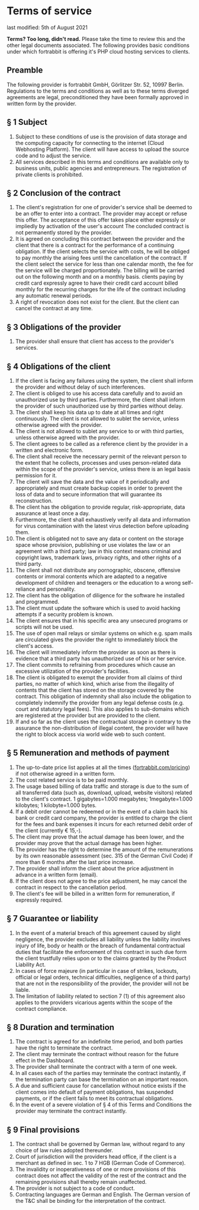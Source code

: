 # Terms of service

last modified: 5th of August 2021

**Terms? Too long, didn't read.** Please take the time to review this and the other legal documents associated.  The following provides basic conditions under which fortrabbit is offering it's PHP cloud hosting services to clients.

## Preamble

The following provider is fortrabbit GmbH, Görlitzer Str. 52, 10997 Berlin. Regulations to the terms and conditions as well as to these terms diverged agreements are legal, preconditioned they have been formally approved in written form by the provider.

## § 1 Subject

1. Subject to these conditions of use is the provision of data storage and the computing capacity for connecting to the internet (Cloud Webhosting Platform). The client will have access to upload the source code and to adjust the service.
2. All services described in this terms and conditions are available only to business units, public agencies and entrepreneurs. The registration of private clients is prohibited.

## § 2 Conclusion of the contract

1. The client's registration for one of provider's service shall be deemed to be an offer to enter into a contract. The provider may accept or refuse this offer. The acceptance of this offer takes place either expressly or impliedly by activation of the user's account The concluded contract is not permanently stored by the provider.
2. It is agreed on concluding this contract between the provider and the client that there is a contract for the performance of a continuing obligation. If the client selects the service with costs, he will be obliged to pay monthly the arising fees until the cancellation of the contract. If the client select the service for less than one calendar month, the fee for the service  will be charged proportionately. The billing will be carried out on the following month and on a monthly basis. clients paying by credit card expressly agree to have their credit card account billed monthly for the recurring charges for the life of the contract including any automatic renewal periods.
3. A right of revocation does not exist for the client. But the client can cancel the contract at any time.

## § 3 Obligations of the provider

1. The provider shall ensure that client has access to the provider's services.

## § 4 Obligations of the client

1. If the client is facing any failures using the system, the client shall inform the provider and without delay of such interferences.
2. The client is obliged to use his access data carefully and to avoid an unauthorized use by third parties. Furthermore, the client shall inform the provider of such unauthorized use by third parties without delay.
3. The client shall keep his data up to date at all times and right continuously. The client is not allowed to sublet the service, unless otherwise agreed with the provider.
4. The client is not allowed to sublet any service to or with third parties, unless otherwise agreed with the provider.
5. The client agrees to be called as a reference client by the provider in a written and electronic form.
6. The client shall receive the necessary permit of the relevant person to the extent that he collects, processes and uses person-related data within the scope of the provider's service, unless there is an legal basis permission for it.
7. The client will save the data and the value of it periodically and appropriately and must create backup copies in order to prevent the loss of data and to secure information that will guarantee its reconstruction.
8. The client has the obligation to provide regular, risk-appropriate, data assurance at least once a day.
9. Furthermore, the client shall exhaustively verify all data and information for virus contamination with the latest virus detection before uploading them.
10. The client is obligated not to save any data or content on the storage space whose provision, publishing or use violates the law or an agreement with a third party; law in this context means criminal and copyright laws, trademark laws, privacy rights, and other rights of a third party.
11. The client shall not distribute any pornographic, obscene, offensive contents or immoral contents which are adapted to a negative development of children and teenagers or the education to a wrong self-reliance and personality.
12. The client has the obligation of diligence for the software he installed and programmed.
13. The client must update the software which is used to avoid hacking attempts if a security problem is known.
14. The client ensures that in his specific area any unsecured programs or scripts will not be used.
15. The use of open mail relays or similar systems on which e.g. spam mails are circulated gives the provider the right to immediately block the client's access.
16. The client will immediately inform the provider as soon as there is evidence that a third party has unauthorized use of his or her service.
17. The client commits to refraining from procedures which cause an excessive utilization of the provider's facilities.
18. The client is obligated to exempt the provider from all claims of third parties, no matter of which kind, which arise from the illegality of contents that the client has stored on the storage covered by the contract. This obligation of indemnity shall also include the obligation to completely indemnify the provider from any legal defense costs (e.g. court and statutory legal fees). This also applies to sub-domains which are registered at the provider but are provided to the client.
19. If and so far as the client uses the contractual storage in contrary to the assurance the non-distribution of illegal content, the provider will have the right to block access via world wide web to such content.

## § 5 Remuneration and methods of payment

1. The up-to-date price list applies at all the times ([fortrabbit.com/pricing](http://www.fortrabbit.com/pricing)) if not otherwise agreed in a written form.
2. The cost related service is to be paid monthly.
3. The usage based billing of data traffic and storage is due to the sum of all transferred data (such as, download, upload, website visitors) related to the client's contract. 1 gigabytes=1.000 megabytes; 1megabyte=1.000 kilobytes; 1 kilobyte=1.000 bytes.
4. If a debit order cannot be redeemed or in the event of a claim back his bank or credit card company, the provider is entitled to charge the client for the fees and bank expenses it incurs for each returned debit order of the client (currently € 15,-).
5. The client may prove that the actual damage has been lower, and the provider may prove that the actual damage has been higher.
6. The provider has the right to determine the amount of the remunerations by its own reasonable assessment (sec. 315 of the German Civil Code) if more than 6 months after the last price increase.
7. The provider shall inform the client about the price adjustment in advance in a written form (email).
8. If the client does not agree to the price adjustment, he may cancel the contract in respect to the cancellation period.
9. The client's fee will be billed in a written form for remuneration, if expressly required.

## § 7 Guarantee or liability

1. In the event of a material breach of this agreement caused by slight negligence, the provider excludes all liability unless the liability involves injury of life, body or health or the breach of fundamental contractual duties that facilitate the enforcement of this contract in such due form the client trustfully relies upon or to the claims granted by the Product Liability Act.
2. In cases of force majeure (in particular in case of strikes, lockouts, official or legal orders, technical difficulties, negligence of a third party) that are not in the responsibility of the provider, the provider will not be liable.
3. The limitation of liability related to section 7 (1) of this agreement also applies to the providers vicarious agents within the scope of the contract compliance.

## § 8 Duration and termination

1. The contract is agreed for an indefinite time period, and both parties have the right to terminate the contract.
2. The client may terminate the contract without reason for the future effect in the Dashboard.
3. The provider shall terminate the contract with a term of one week.
4. In all cases each of the parties may terminate the contract instantly, if the termination party can base the termination on an important reason.
5. A due and sufficient cause for cancellation without notice exists if the client comes into default of payment obligations, has suspended payments, or if the client fails to meet its contractual obligations.
6. In the event of a severe violation of § 4 of this Terms and Conditions the provider may terminate the contract instantly.

## § 9 Final provisions

1. The contract shall be governed by German law, without regard to any choice of law rules adopted thereunder.
2. Court of jurisdiction will the providers head office, if the client is a merchant as defined in sec. 1 to 7 HGB (German Code of Commerce).
3. The invalidity or inoperativeness of one or more provisions of this contract does not affect the validity of the rest of the contract and the remaining provisions shall thereby remain unaffected.
4. The provider is not subject to a code of conduct.
5. Contracting languages are German and English. The German version of the T&C shall be binding for the interpretation of the contract.
